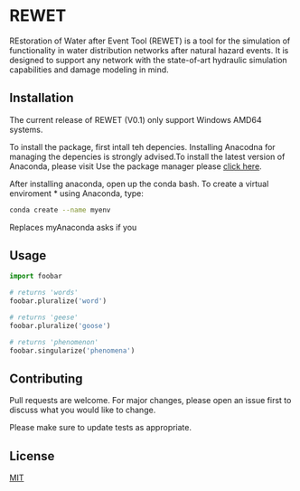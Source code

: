 # REWET

REstoration of Water after Event Tool (REWET) is a tool for the simulation of functionality in water distribution networks after natural hazard events. It is designed to support any network with the state-of-art hydraulic simulation capabilities and damage modeling in mind.

## Installation
The current release of REWET (V0.1) only support Windows AMD64 systems.

To install the package, first intall teh depencies. Installing Anacodna for managing the depencies is strongly advised.To install the latest version of Anaconda, please visit 
Use the package manager please [click here](https://www.anaconda.com).

After installing anaconda, open up the conda bash. To create a virtual enviroment * using Anaconda, type:

```bash
conda create --name myenv
```
Replaces myAnaconda asks if you 

## Usage

```python
import foobar

# returns 'words'
foobar.pluralize('word')

# returns 'geese'
foobar.pluralize('goose')

# returns 'phenomenon'
foobar.singularize('phenomena')
```

## Contributing

Pull requests are welcome. For major changes, please open an issue first
to discuss what you would like to change.

Please make sure to update tests as appropriate.

## License

[MIT](https://choosealicense.com/licenses/mit/)